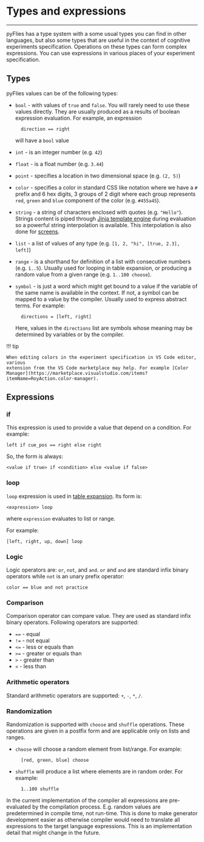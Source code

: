 # Types and expressions

---

pyFlies has a type system with a some usual types you can find in other
languages, but also some types that are useful in the context of cognitive
experiments specification. Operations on these types can form complex
expressions. You can use expressions in various places of your experiment
specification.

## Types

pyFlies values can be of the following types:

- `bool` - with values of `true` and `false`. You will rarely need to use these
  values directly. They are usually produced as a results of boolean expression
  evaluation. For example, an expression
  
        direction == right
      
  will have a `bool` value
  
- `int` - is an integer number (e.g. `42`)
- `float` - is a float number (e.g. `3.44`)
- `point` - specifies a location in two dimensional space (e.g. `(2, 5)`)
- `color` - specifies a color in standard CSS like notation where we have a `#`
  prefix and 6 hex digits, 3 groups of 2 digit where each group represents
  `red`, `green` and `blue` component of the color (e.g. `#455a45`). 
- `string` - a string of characters enclosed with quotes (e.g. `"Hello"`).
  Strings content is piped through [Jinja template
  engine](https://jinja.palletsprojects.com/) during evaluation so a powerful
  string interpolation is available. This interpolation is also done for
  [screens](screens.md).
- `list` - a list of values of any type (e.g. `[1, 2, "hi", [true, 2.3], left]`)
- `range` - is a shorthand for definition of a list with consecutive numbers
  (e.g. `1..5`). Usually used for looping in table expansion, or producing a
  random value from a given range (e.g. `1..100 choose`).
- `symbol` - is just a word which might get bound to a value if the variable of
  the same name is available in the context. If not, a symbol can be mapped to a
  value by the compiler. Usually used to express abstract terms. For example:
  
        directions = [left, right]
      
    Here, values in the `directions` list are symbols whose meaning may be
    determined by variables or by the compiler.
  
!!! tip  
  
    When editing colors in the experiment specification in VS Code editor, various
    extension from the VS Code marketplace may help. For example [Color
    Manager](https://marketplace.visualstudio.com/items?itemName=RoyAction.color-manager).

## Expressions

### if

This expression is used to provide a value that depend on a condition.
For example:

    left if cue_pos == right else right
    
So, the form is always:

    <value if true> if <condition> else <value if false>

### loop

`loop` expression is used in [table
expansion](condition-tables.md#tables-expansion). Its form is:

    <expression> loop
    
where `expression` evaluates to list or range.
    
For example:

    [left, right, up, down] loop
    

### Logic

Logic operators are: `or`, `not`, and `and`. `or` and `and` are standard infix
binary operators while `not` is an unary prefix operator:

    color == blue and not practice


### Comparison

Comparison operator can compare value. They are used as standard infix binary
operators. Following operators are supported:

- `==` - equal
- `!=` - not equal
- `<=` - less or equals than
- `>=` - greater or equals than
- `>` - greater than
- `<` - less than

### Arithmetic operators

Standard arithmetic operators are supported: `+`, `-`, `*`, `/`.


### Randomization

Randomization is supported with `choose` and `shuffle` operations. These
operations are given in a postfix form and are applicable only on lists and ranges.

- `choose` will choose a random element from list/range. For example: 

        [red, green, blue] choose
      
- `shuffle` will produce a list where elements are in random order. For example:

        1..100 shuffle

In the current implementation of the compiler all expressions are pre-evaluated
by the compilation process. E.g. random values are predetermined in compile
time, not run-time. This is done to make generator development easier as
otherwise compiler would need to translate all expressions to the target
language expressions. This is an implementation detail that might change in the
future.
